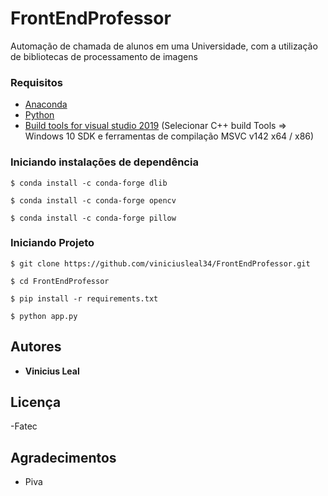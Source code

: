 # FrontEndProfessor
Automação de chamada de alunos em uma Universidade, com a utilização de bibliotecas de processamento de imagens

### Requisitos

 - [Anaconda](https://www.anaconda.com/products/individual)
 - [Python](https://www.python.org/downloads/)
 - [Build tools for visual studio 2019](https://visualstudio.microsoft.com/pt-br/downloads/)
    (Selecionar C++ build Tools => Windows 10 SDK e ferramentas de compilação MSVC v142 x64 / x86)

 
### Iniciando instalações de dependência
```
$ conda install -c conda-forge dlib
```
```
$ conda install -c conda-forge opencv
```
```
$ conda install -c conda-forge pillow
```
### Iniciando Projeto
```
$ git clone https://github.com/viniciusleal34/FrontEndProfessor.git
```
```
$ cd FrontEndProfessor
```
```
$ pip install -r requirements.txt
```
```
$ python app.py
```


## Autores

* **Vinicius Leal**

## Licença
 
 -Fatec

## Agradecimentos

* Piva
